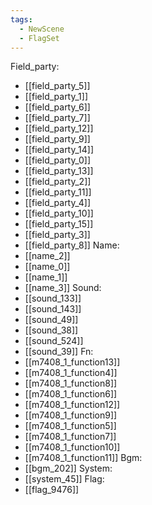 ```yaml
---
tags:
  - NewScene
  - FlagSet
---
```

Field_party:
- [[field_party_5]]
- [[field_party_1]]
- [[field_party_6]]
- [[field_party_7]]
- [[field_party_12]]
- [[field_party_9]]
- [[field_party_14]]
- [[field_party_0]]
- [[field_party_13]]
- [[field_party_2]]
- [[field_party_11]]
- [[field_party_4]]
- [[field_party_10]]
- [[field_party_15]]
- [[field_party_3]]
- [[field_party_8]]
Name:
- [[name_2]]
- [[name_0]]
- [[name_1]]
- [[name_3]]
Sound:
- [[sound_133]]
- [[sound_143]]
- [[sound_49]]
- [[sound_38]]
- [[sound_524]]
- [[sound_39]]
Fn:
- [[m7408_1_function13]]
- [[m7408_1_function4]]
- [[m7408_1_function8]]
- [[m7408_1_function6]]
- [[m7408_1_function12]]
- [[m7408_1_function9]]
- [[m7408_1_function5]]
- [[m7408_1_function7]]
- [[m7408_1_function10]]
- [[m7408_1_function11]]
Bgm:
- [[bgm_202]]
System:
- [[system_45]]
Flag:
- [[flag_9476]]
